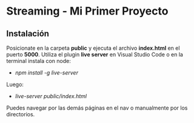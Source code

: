 # Streaming - Mi Primer Proyecto

## Instalación

Posicionate en la carpeta **public** y ejecuta el archivo **index.html** en el puerto **5000**. Utiliza el plugin **live server** en Visual Studio Code o en la terminal instala con node: 

- *npm install -g live-server*

Luego:

- *live-server public/index.html*

Puedes navegar por las demás páginas en el nav o manualmente por los directorios.
